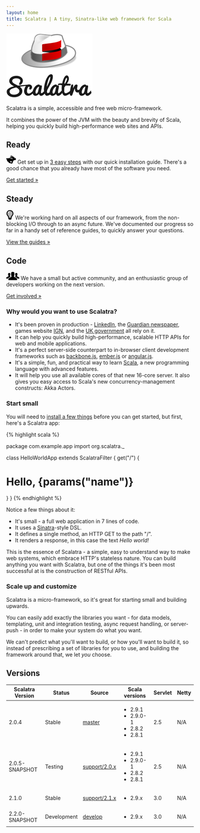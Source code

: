 ```yaml
---
layout: home
title: Scalatra | A tiny, Sinatra-like web framework for Scala
---
```


<div class="hero-unit">
  <div class="row">
    <div class="span4">
      <img src="assets/img/logo-x.png" class="img-rounded">
    </div>
    <div class="span6">
      <p>Scalatra is a simple, accessible and free web micro-framework.</p>
      <p> It combines the power of the JVM with the beauty and brevity of Scala,
          helping you quickly build high-performance web sites and APIs.</p>
    </div>
  </div>
</div>

<div class="row">
  <div class="span4">
    <h2>Ready</h2>
    <p><img src="assets/img/glyphicons/glyphicons_339_rabbit.png"> Get
      set up in <a href="getting-started/installation.html">3 easy steps</a>
      with our quick installation guide. There's a good chance that you already
      have most of the software you need.</p>
    <p><a href="getting-started" class="btn btn-primary">Get started »</a></p>
  </div>
  <div class="span4">
    <h2>Steady</h2>
    <p><img src="assets/img/glyphicons/glyphicons_064_lightbulb.png"> We're
      working hard on all aspects of our framework, from the non-blocking
      I/O through to an async future. We've documented our progress so far
      in a handy set of reference guides, to quickly answer your questions.</p>
    <p><a href="guides" class="btn btn-primary">View the guides »</a></p>
  </div>
  <div class="span4">
    <h2>Code</h2>
    <p><img src="assets/img/glyphicons/glyphicons_043_group.png"> We have a
      small but active community, and an enthusiastic group of
      developers working on the next version.</p>
    <p><a href="community" class="btn btn-primary">Get involved »</a></p>
  </div>
</div>

### Why would you want to use Scalatra?

* It's been proven in production - [LinkedIn][linkedin], the
[Guardian newspaper][guardian], games website [IGN][ign], and the
[UK government][govuk] all rely on it.
* It can help you quickly build high-performance, scalable HTTP APIs for web
and mobile applications.
* It's a perfect server-side counterpart to in-browser client development
frameworks such as [backbone.js](http://backbonejs.org/),
[ember.js](http://emberjs.com) or [angular.js](http://angularjs.org).
* It's a simple, fun, and practical way to learn
[Scala](http://www.scala-lang.org), a new programming language with advanced
features.
* It will help you use all available cores of that new 16-core server. It
also gives you easy access to Scala's new concurrency-management constructs:
Akka Actors.

[linkedin]: http://www.linkedin.com
[guardian]: http://www.guardian.co.uk
[ign]: http://www.ign.com
[govuk]: http://www.gov.uk

### Start small

You will need to [install a few things](getting-started/installation.html)
before you can get started, but first, here's a Scalatra app:

{% highlight scala %}

  package com.example.app
  import org.scalatra._

  class HelloWorldApp extends ScalatraFilter {
    get("/") {
      <h1>Hello, {params("name")}</h1>
    }
  }
{% endhighlight %}

Notice a few things about it:

 * It's small - a full web application in 7 lines of code.
 * It uses a [Sinatra](http://sinatrarb.com)-style DSL.
 * It defines a single method, an HTTP GET to the path "/".
 * It renders a response, in this case the text _Hello world!_

This is the essence of Scalatra - a simple, easy to understand way to make
web systems, which embrace HTTP's stateless nature. You can build anything
you want with Scalatra, but one of the things it's been most successful at
is the construction of RESTful APIs.

### Scale up and customize

Scalatra is a micro-framework, so it's great for starting small and building
upwards.

You can easily add exactly the libraries you want - for data models, templating,
unit and integration testing, async request handling, or server-push - in
order to make your system do what you want.

We can't predict what you'll want to build, or how you'll want to build it, so
instead of prescribing a set of libraries for you to use, and building the
framework around that, we let _you_ choose.

## Versions

<table class="table table-striped table-bordered">
  <thead>
    <tr>
      <th>Scalatra Version</th>
      <th>Status</th>
      <th>Source</th>
      <th>Scala versions</th>
      <th>Servlet</th>
      <th>Netty</th>
    </tr>
  </thead>
  <tbody>
    <tr>
      <td>2.0.4</td>
      <td>Stable</td>
      <td><a href="http://github.com/scalatra/scalatra/tree/master">master</td></td>
      <td>
        <ul class="scala-versions">
          <li>2.9.1</li>
          <li>2.9.0-1</li>
          <li>2.8.2</li>
          <li>2.8.1</li>
        </ul>
      </td>
      <td>2.5</td>
      <td>N/A</td>
    </tr>
    <tr>
      <td>2.0.5-SNAPSHOT</td>
      <td>Testing</td>
      <td><a href="http://github.com/scalatra/scalatra/tree/support/2.0.x">support/2.0.x</td></td>
      <td>
        <ul class="scala-versions">
          <li>2.9.1</li>
          <li>2.9.0-1</li>
          <li>2.8.2</li>
          <li>2.8.1</li>
        </ul>
      </td>
      <td>2.5</td>
      <td>N/A</td>
    </tr>
    <tr>
      <td>2.1.0</td>
      <td>Stable</td>
      <td><a href="http://github.com/scalatra/scalatra/tree/support/2.1.x">support/2.1.x</td></td>
      <td>
        <ul class="scala-versions">
          <li>2.9.x</li>
        </ul>
      </td>
      <td>3.0</td>
      <td>N/A</td>
    </tr>
    <tr>
      <td>2.2.0-SNAPSHOT</td>
      <td>Development</td>
      <td><a href="http://github.com/scalatra/scalatra/tree/develop">develop</td>
      <td>
        <ul class="scala-versions">
          <li>2.9.x</li>
        </ul>
      </td>
      <td>3.0</td>
      <td>N/A</td>
    </tr>
  </tbody>
</table>